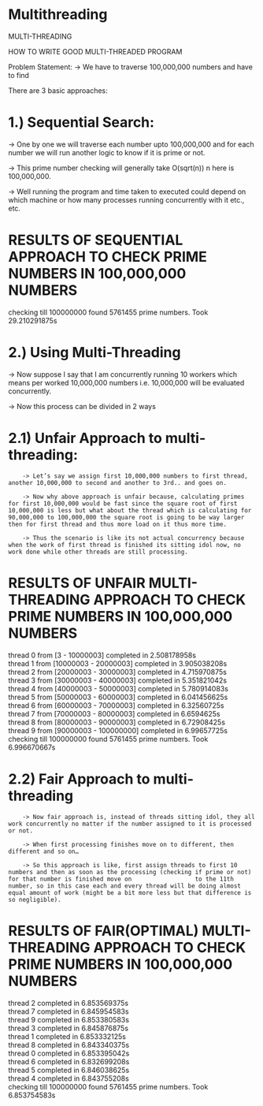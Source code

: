 # Multithreading

MULTI-THREADING

HOW TO WRITE GOOD MULTI-THREADED PROGRAM

Problem Statement: -> We have to traverse 100,000,000 numbers and have to find

There are 3 basic approaches:

# 1.) Sequential Search:
-> One by one we will traverse each number upto 100,000,000 and for each number we will run another logic to know if it is prime or not.

-> This prime number checking will generally take O(sqrt(n)) n here is 100,000,000.

-> Well running the program and time taken to executed could depend on which machine or how many processes running concurrently with it etc., etc.

# RESULTS OF SEQUENTIAL APPROACH TO CHECK PRIME NUMBERS IN 100,000,000 NUMBERS<br />
checking till 100000000 found 5761455 prime numbers. Took 29.210291875s<br />


# 2.) Using Multi-Threading
-> Now suppose I say that I am concurrently running 10 workers which means per worked 10,000,000 numbers i.e. 10,000,000 will be evaluated concurrently.

-> Now this process can be divided in 2 ways

#	2.1) Unfair Approach to multi-threading:
		-> Let’s say we assign first 10,000,000 numbers to first thread, another 10,000,000 to second and another to 3rd.. and goes on.
		
		-> Now why above approach is unfair because, calculating primes for first 10,000,000 would be fast since the square root of first 10,000,000 is less but what about the thread which is calculating for 90,000,000 to 100,000,000 the square root is going to be way larger then for first thread and thus more load on it thus more time.
	
		-> Thus the scenario is like its not actual concurrency because when the work of first thread is finished its sitting idol now, no work done while other threads are still processing.

# RESULTS OF UNFAIR MULTI-THREADING APPROACH TO CHECK PRIME NUMBERS IN 100,000,000 NUMBERS <br />
thread 0 from [3 - 10000003] completed in 2.508178958s<br />
thread 1 from [10000003 - 20000003] completed in 3.905038208s<br />
thread 2 from [20000003 - 30000003] completed in 4.715970875s<br />
thread 3 from [30000003 - 40000003] completed in 5.351821042s<br />
thread 4 from [40000003 - 50000003] completed in 5.780914083s<br />
thread 5 from [50000003 - 60000003] completed in 6.041456625s<br />
thread 6 from [60000003 - 70000003] completed in 6.32560725s<br />
thread 7 from [70000003 - 80000003] completed in 6.6594625s<br />
thread 8 from [80000003 - 90000003] completed in 6.72908425s<br />
thread 9 from [90000003 - 100000000] completed in 6.99657725s<br />
checking till 100000000 found 5761455 prime numbers. Took 6.996670667s<br />

	
#	2.2) Fair Approach to multi-threading
		-> Now fair approach is, instead of threads sitting idol, they all work concurrently no matter if the number assigned to it is processed or not.
		
		-> When first processing finishes move on to different, then different and so on…

		-> So this approach is like, first assign threads to first 10 numbers and then as soon as the processing (checking if prime or not) for that number is finished move on 			     to the 11th number, so in this case each and every thread will be doing almost equal amount of work (might be a bit more less but that difference is so negligible).

# RESULTS OF FAIR(OPTIMAL) MULTI-THREADING APPROACH TO CHECK PRIME NUMBERS IN 100,000,000 NUMBERS<br />
thread 2 completed in 6.853569375s<br />
thread 7 completed in 6.845954583s<br />
thread 9 completed in 6.853380583s<br />
thread 3 completed in 6.845876875s<br />
thread 1 completed in 6.853332125s<br />
thread 8 completed in 6.843340375s<br />
thread 0 completed in 6.853395042s<br />
thread 6 completed in 6.832699208s<br />
thread 5 completed in 6.846038625s<br />
thread 4 completed in 6.843755208s<br />
checking till 100000000 found 5761455 prime numbers. Took 6.853754583s<br />
